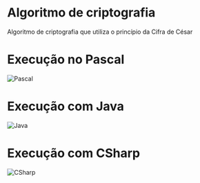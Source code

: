 # Algoritmo de criptografia
Algoritmo de criptografia que utiliza o princípio da Cifra de César

# Execução no Pascal
![Pascal](http://i.imgur.com/UKnYoFK.png)

# Execução com Java
![Java](http://i.imgur.com/3SyKT34.png)

# Execução com CSharp
![CSharp](http://i.imgur.com/EQNWJqs.png)
